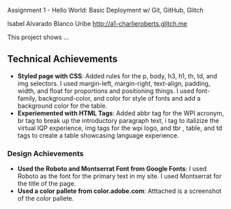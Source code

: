 Assignment 1 - Hello World: Basic Deployment w/ Git, GitHub, Glitch

Isabel Alvarado Blanco Uribe
http://a1-charlieroberts.glitch.me

This project shows ...

## Technical Achievements
- **Styled page with CSS**: Added rules for the p, body, h3, h1, th, td, and img selectors. I used margin-left, margin-right, text-align, padding, width, and float for proportions and positioning things. I used font-family, background-color, and color for style of fonts and add a background color for the table.
- **Experiemented with HTML Tags**: Added abbr tag for the WPI acronym, br tag to break up the introductory paragraph text, i tag to italizize the virtual IQP experience, img tags for the wpi logo, and tbr , table, and td tags to create a table showcasing language experience.

### Design Achievements
- **Used the Roboto and Montserrat Font from Google Fonts**: I used Roboto as the font for the primary text in my site. I used Montserrat for the title of the page. 
- **Used a color pallete from color.adobe.com**: Atttached is a screenshot of the color pallete. 


